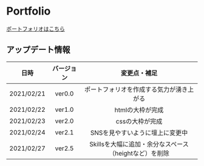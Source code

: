 # Portfolio
[ポートフォリオはこちら](https://ryusuke920.github.io/My-Portfolio/portfolio.html)  

## アップデート情報
|日時|バージョン|変更点・補足|
|:--:|:--:|:--:|
|2021/02/21|ver0.0|ポートフォリオを作成する気力が湧き上がる|
|2021/02/22|ver1.0|htmlの大枠が完成|
|2021/02/23|ver2.0|cssの大枠が完成|
|2021/02/24|ver2.1|SNSを見やすいように壇上に変更中|
|2021/02/27|ver2.5|Skillsを大幅に追加・余分なスペース（heightなど）を削除|
